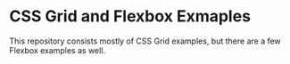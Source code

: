 # CSS Grid and Flexbox Exmaples
This repository consists mostly of CSS Grid examples, but there are a few Flexbox examples as well.
